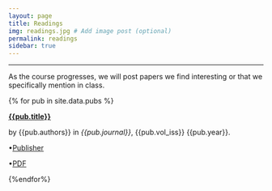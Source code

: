 ```yaml
---
layout: page
title: Readings
img: readings.jpg # Add image post (optional)
permalink: readings
sidebar: true
---
```


---

As the course progresses, we will post papers we find interesting or that we
specifically mention in class.

{% for pub in site.data.pubs %}
<article class="post">
<a class="post-thumbnail" style="background-image: url(http://rpgroup.caltech.edu/BiGe105_evolution/assets/img/{{pub.pic}})" href="http://rpgroup.caltech.edu/BiGe105_evolution/assets/papers/{{pub.file}}"> </a>
<div class="post-content">
<b class="post-title"><a href="http://rpgroup.caltech.edu/BiGe105_evolution/assets/papers/{{pub.file}}">{{pub.title}}</a></b>
<p>by {{pub.authors}} in <i>{{pub.journal}}</i>, {{pub.vol_iss}} {{pub.year}}.</p>
<p>•<a href="{{pub.publisher_link}}">Publisher</a><br/></p>
<p>•<a href="http://rpgroup.caltech.edu/BiGe105_evolution/assets/papers/{{pub.file}}">PDF</a><br/></p>
</div>
</article>
{%endfor%}
